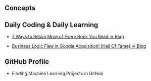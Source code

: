 ## Concepts

## Daily Coding & Daily Learning

- [7 Ways to Retain More of Every Book You Read => Blog](https://jamesclear.com/reading-comprehension-strategies)

- [Business Logic Flaw in Google Acquisition! (Hall Of Fame) => Blog](https://medium.com/bugbountywriteup/business-logic-flaw-in-google-acquisition-hall-of-fame-1a9af5d3ac04)

## GitHub Profile

- Finding Machine Learning  Projects in GitHub